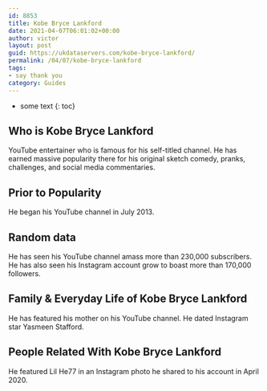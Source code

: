 ```yaml
---
id: 8853
title: Kobe Bryce Lankford
date: 2021-04-07T06:01:02+00:00
author: victor
layout: post
guid: https://ukdataservers.com/kobe-bryce-lankford/
permalink: /04/07/kobe-bryce-lankford
tags:
- say thank you
category: Guides
---
```


* some text
{: toc}


## Who is Kobe Bryce Lankford



YouTube entertainer who is famous for his self-titled channel. He has earned massive popularity there for his original sketch comedy, pranks, challenges, and social media commentaries. 

                
                
                
## Prior to Popularity



He began his YouTube channel in July 2013. 

                
                
                
## Random data



He has seen his YouTube channel amass more than 230,000 subscribers. He has also seen his Instagram account grow to boast more than 170,000 followers. 

                
                
                
## Family & Everyday Life of Kobe Bryce Lankford



He has featured his mother on his YouTube channel. He dated Instagram star Yasmeen Stafford.

                
                
                
## People Related With Kobe Bryce Lankford



He featured Lil He77 in an Instagram photo he shared to his account in April 2020.

                
              
            
          
          
          